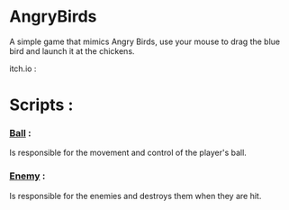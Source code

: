 # AngryBirds

A simple game that mimics Angry Birds, use your mouse to drag the blue bird and launch it at the chickens.

itch.io : 

# Scripts :

### [Ball](https://github.com/Game-Project-Itay-Amit/AngryBirds/blob/main/Assets/Ball.cs) : 
Is responsible for the movement and control of the player's ball.

### [Enemy](https://github.com/Game-Project-Itay-Amit/AngryBirds/blob/main/Assets/Enemy.cs) : 
Is responsible for the enemies and destroys them when they are hit.
